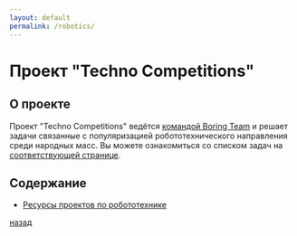 ```yaml
---
layout: default
permalink: /robotics/
---
```



# [](#header-1) Проект "Techno Competitions"


## О проекте

Проект "Techno Competitions" ведётся
[командой Boring Team](https://github.com/orgs/boringplace/teams/boring-team)
и решает задачи связанные с популяризацией робототехнического
направления среди народных масс. Вы можете ознакомиться со списком
задач на
[соответствующей странице](https://github.com/orgs/boringplace/projects/3).


## Содержание

* [Ресурсы проектов по робототехнике](resources)


[назад](../index)

